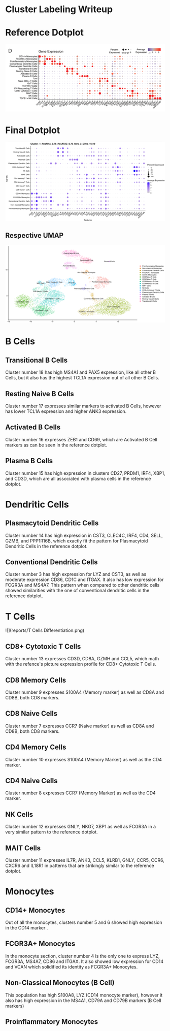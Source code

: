 # Cluster Labeling Writeup

# Reference Dotplot

![](reports/fromdoc.png)

# Final Dotplot

![](reports/final-dotplot.png)

## Respective UMAP

![](reports/final-umap.png)

# B Cells

## Transitional B Cells

Cluster number 18 has high MS4A1 and PAX5 expression, like all other B Cells, but it also has the highest TCL1A expression out of all other B Cells.

## Resting Naive B Cells

Cluster number 17 expresses similar markers to activated B Cells, however has lower TCL1A expression and higher ANK3 expression.

## Activated B Cells

Cluster number 16 expresses ZEB1 and CD69, which are Activated B Cell markers as can be seen in the reference dotplot.

## Plasma B Cells

Cluster number 15 has high expression in clusters CD27, PRDM1, IRF4, XBP1, and CD3D, which are all associated with plasma cells in the reference dotplot.

# Dendritic Cells

## Plasmacytoid Dendritic Cells

Cluster number 14 has high expression in CST3, CLEC4C, IRF4, CD4, SELL, GZMB, and PPP1R16B, which exactly fit the pattern for Plasmacytoid Dendritic Cells in the reference dotplot.

## Conventional Dendritic Cells

Cluster number 3 has high expression for LYZ and CST3, as well as moderate expression CD86, CD1C and ITGAX. It also has low expression for FCGR3A and MS4A7. This pattern when compared to other dendritic cells showed similarities with the one of conventional dendritic cells in the reference dotplot.

# T Cells

![](reports/T Cells Differentiation.png)

## CD8+ Cytotoxic T Cells

Cluster number 13 expresses CD3D, CD8A, GZMH and CCL5, which math with the refence's picture expression profile for CD8+ Cytotoxic T Cells.

## CD8 Memory Cells

Cluster number 9 expresses S100A4 (Memory marker) as well as CD8A and CD8B, both CD8 markers.

## CD8 Naive Cells

Cluster number 7 expresses CCR7 (Naive marker) as well as CD8A and CD8B, both CD8 markers.

## CD4 Memory Cells

Cluster number 10 expresses S100A4 (Memory Marker) as well as the CD4 marker.

## CD4 Naive Cells

Cluster number 8 expresses CCR7 (Memory Marker) as well as the CD4 marker.

## NK Cells

Cluster number 12 expresses GNLY, NKG7, XBP1 as well as FCGR3A in a very similar pattern to the reference dotplot.

## MAIT Cells

Cluster number 11 expresses IL7R, ANK3, CCL5, KLRB1, GNLY, CCR5, CCR6, CXCR6 and IL18R1 in patterns that are strikingly similar to the reference dotplot.

# Monocytes

## CD14+ Monocytes

Out of all the monocytes, clusters number 5 and 6 showed high expression in the CD14 marker .

## FCGR3A+ Monocytes

In the monocyte section, cluster number 4 is the only one to express LYZ, FCGR3A, MS4A7, CD86 and ITGAX. It also showed low expression for CD14 and VCAN which solidified its identity as FCGR3A+ Monocytes.

## Non-Classical Monocytes (B Cell)

This population has high S100A8, LYZ (CD14 monocyte marker), however it also has high expression in the MS4A1, CD79A and CD79B markers (B Cell markers)

## Proinflammatory Monocytes
